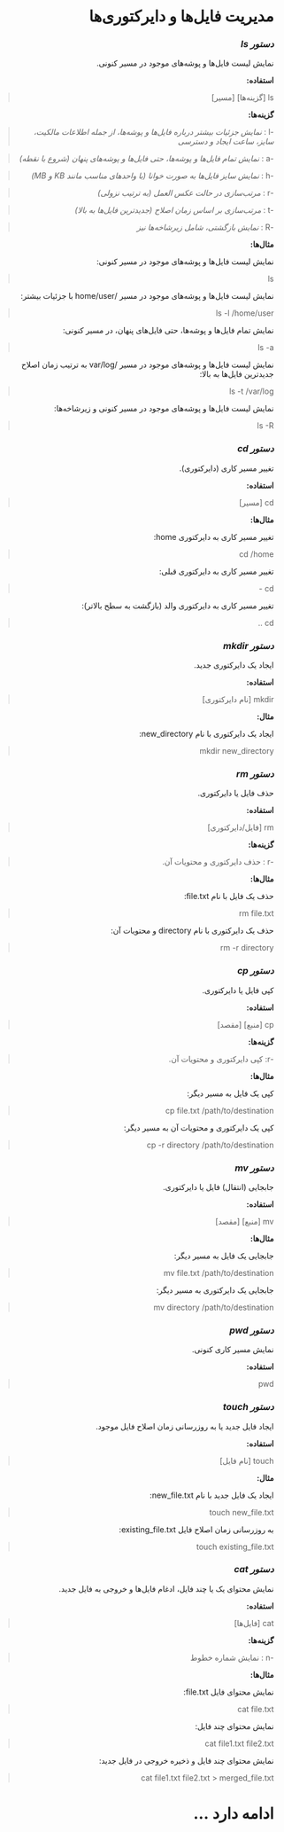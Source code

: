 <div dir="rtl">
  
# مدیریت فایل‌ها و دایرکتوری‌ها

### ***دستور ls***

نمایش لیست فایل‌ها و پوشه‌های موجود در مسیر کنونی.

**استفاده:**

> ls [گزینه‌ها] [مسیر]


**گزینه‌ها:**


> -l : *نمایش جزئیات بیشتر درباره فایل‌ها و پوشه‌ها، از جمله اطلاعات مالکیت، سایز، ساعت ایجاد و دسترسی*

> -a : *نمایش تمام فایل‌ها و پوشه‌ها، حتی فایل‌ها و پوشه‌های پنهان (شروع با نقطه)*

> -h : *نمایش سایز فایل‌ها به صورت خوانا (با واحدهای مناسب مانند KB و MB)*

> -r : *مرتب‌سازی در حالت عکس العمل (به ترتیب نزولی)*

> -t : *مرتب‌سازی بر اساس زمان اصلاح (جدیدترین فایل‌ها به بالا)*

> -R : *نمایش بازگشتی، شامل زیرشاخه‌ها نیز*


**مثال‌ها:**

نمایش لیست فایل‌ها و پوشه‌های موجود در مسیر کنونی:

> ls

نمایش لیست فایل‌ها و پوشه‌های موجود در مسیر /home/user با جزئیات بیشتر:

> ls -l /home/user

نمایش تمام فایل‌ها و پوشه‌ها، حتی فایل‌های پنهان، در مسیر کنونی:

> ls -a

نمایش لیست فایل‌ها و پوشه‌های موجود در مسیر /var/log به ترتیب زمان اصلاح جدیدترین فایل‌ها به بالا:

> ls -t /var/log

نمایش لیست فایل‌ها و پوشه‌های موجود در مسیر کنونی و زیرشاخه‌ها:

> ls -R


### ***دستور cd***

تغییر مسیر کاری (دایرکتوری).

**استفاده:**

> cd [مسیر]

**مثال‌ها:**

تغییر مسیر کاری به دایرکتوری home:

> cd /home

تغییر مسیر کاری به دایرکتوری قبلی:

> cd -

تغییر مسیر کاری به دایرکتوری والد (بازگشت به سطح بالاتر):

> cd ..

### ***دستور mkdir***

ایجاد یک دایرکتوری جدید.

**استفاده:**

> mkdir [نام دایرکتوری]

**مثال:**

ایجاد یک دایرکتوری با نام new_directory:

> mkdir new_directory

### ***دستور rm***

حذف فایل یا دایرکتوری.

**استفاده:**

> rm [فایل/دایرکتوری]

**گزینه‌ها:**

> -r : حذف دایرکتوری و محتویات آن.

**مثال‌ها:**

حذف یک فایل با نام file.txt:

> rm file.txt

حذف یک دایرکتوری با نام directory و محتویات آن:

> rm -r directory

### ***دستور cp***

کپی فایل یا دایرکتوری.

**استفاده:**

> cp [منبع] [مقصد]


**گزینه‌ها:**

> -r: کپی دایرکتوری و محتویات آن.

**مثال‌ها:**

کپی یک فایل به مسیر دیگر:

> cp file.txt /path/to/destination

کپی یک دایرکتوری و محتویات آن به مسیر دیگر:

> cp -r directory /path/to/destination

### ***دستور mv***

جابجایی (انتقال) فایل یا دایرکتوری.

**استفاده:**

> mv [منبع] [مقصد]

**مثال‌ها:**

جابجایی یک فایل به مسیر دیگر:

> mv file.txt /path/to/destination

جابجایی یک دایرکتوری به مسیر دیگر:

> mv directory /path/to/destination

### ***دستور pwd***

نمایش مسیر کاری کنونی.

**استفاده:**

> pwd

### ***دستور touch***

ایجاد فایل جدید یا به روزرسانی زمان اصلاح فایل موجود.

**استفاده:**

> touch [نام فایل]

**مثال:**

ایجاد یک فایل جدید با نام new_file.txt:

> touch new_file.txt

به روزرسانی زمان اصلاح فایل existing_file.txt:

> touch existing_file.txt

### ***دستور cat***

نمایش محتوای یک یا چند فایل، ادغام فایل‌ها و خروجی به فایل جدید.

**استفاده:**

> cat [فایل‌ها]

**گزینه‌ها:**

> -n : نمایش شماره خطوط

**مثال‌ها:**

نمایش محتوای فایل file.txt:

> cat file.txt

نمایش محتوای چند فایل:

> cat file1.txt file2.txt

نمایش محتوای چند فایل و ذخیره خروجی در فایل جدید:

> cat file1.txt file2.txt > merged_file.txt

# ادامه دارد ...

</div>
